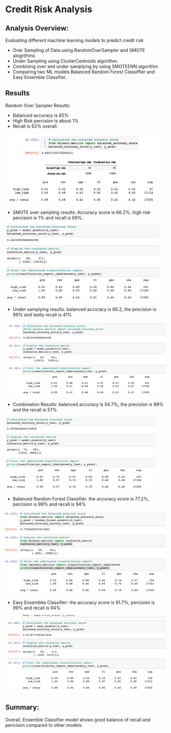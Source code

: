 # Credit Risk Analysis

## Analysis Overview:

Evaluating different machine learning models to predict credit risk 

- Over Sampling of Data using RandomOverSampler and SMOTE alogrithms
- Under Sampling using ClusterCentroids algorithm.
- Combining over and under samplying by using SMOTEENN algorithm
- Comparing two ML models Balanced Random Forest Classiffier and Easy Ensemble Classifier. 

## Results

Random Over Sampler Results: 

- Balanced accuracy is 65%
- High Risk percision is about 1%
- Recall is 62% overall. 

![](https://github.com/YuvrajT/Credit-Risk-Analysis/blob/main/Resources/Screen%20Shot%202022-08-29%20at%2016.50.23.png)

- SMOTE over sampling results: Accuracy score is 66.2%, high risk percision is 1% and recall is 69%. 

![](https://github.com/YuvrajT/Credit-Risk-Analysis/blob/main/Resources/Smote.png)

- Under samplying results: balanced accuracy is 66.2, the precision is 99% and lastly recall is 41%

![](https://github.com/YuvrajT/Credit-Risk-Analysis/blob/main/Resources/Undersamplying.png)

- Combination Results: balanced accuracy is 54.7%, the precision is 99% and the recall is 57%

![](https://github.com/YuvrajT/Credit-Risk-Analysis/blob/main/Resources/Balanced.png)

- Balanced Random Forest Classifier: the accuracy score is 77.2%, percision is 99% and recall is 94%

![](https://github.com/YuvrajT/Credit-Risk-Analysis/blob/main/Resources/Forest.png)

- Easy Ensembke Classifier: the accuracy score is 91.7%, percision is 99% and recall is 94%

![](https://github.com/YuvrajT/Credit-Risk-Analysis/blob/main/Resources/Ensemble.png)

## Summary:

Overall, Ensemble Classifier model shows good balance of recall and pericison compared to other models.
